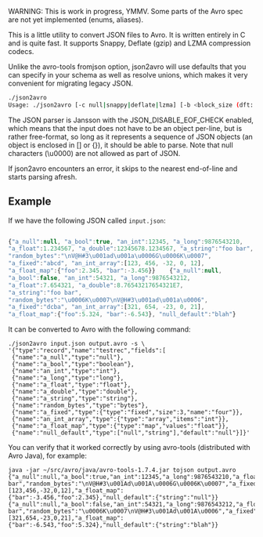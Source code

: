 
WARNING: This is work in progress, YMMV. Some parts of the Avro spec
are not yet implemented (enums, aliases).

This is a little utility to convert JSON files to Avro. It is written
entirely in C and is quite fast. It supports Snappy, Deflate (gzip)
and LZMA compression codecs.

Unlike the avro-tools fromjson option, json2avro will use defaults
that you can specify in your schema as well as resolve unions, which
makes it very convenient for migrating legacy JSON.

```sh
./json2avro 
Usage: ./json2avro [-c null|snappy|deflate|lzma] [-b <block_size (dft: 16384)>] -s <schema> <infile.json> <outfile.avro>
```

The JSON parser is Jansson with the JSON_DISABLE_EOF_CHECK enabled,
which means that the input does not have to be an object per-line, but
is rather free-format, so long as it represents a sequence of JSON
objects (an object is enclosed in [] or {}), it should be able to
parse. Note that null characters (\u0000) are not allowed as part of
JSON.

If json2avro encounters an error, it skips to the nearest end-of-line
and starts parsing afresh.

## Example

If we have the following JSON called `input.json`:

```javascript

{"a_null":null, "a_bool":true, "an_int":12345, "a_long":9876543210,
"a_float":1.234567, "a_double":12345678.1234567, "a_string":"foo bar",
"random_bytes":"\nV@H#3\u001ad\u001a\u0006G\u0006K\u0007",
"a_fixed":"abcd", "an_int_array":[123, 456, -32, 0, 12],
"a_float_map":{"foo":2.345, "bar":-3.456}}    {"a_null":null,
"a_bool":false, "an_int":54321, "a_long":9876543212,
"a_float":7.654321, "a_double":8.76543217654321E7, 
"a_string":"foo bar",
"random_bytes":"\u0006K\u0007\nV@H#3\u001ad\u001a\u0006",
"a_fixed":"dcba", "an_int_array":[321, 654, -23, 0, 21],
"a_float_map":{"foo":5.324, "bar":-6.543}, "null_default":"blah"}

```

It can be converted to Avro with the following command:

```
./json2avro input.json output.avro -s \
'{"type":"record","name":"testrec","fields":[
 {"name":"a_null","type":"null"},
 {"name":"a_bool","type":"boolean"},
 {"name":"an_int","type":"int"},
 {"name":"a_long","type":"long"},
 {"name":"a_float","type":"float"},
 {"name":"a_double","type":"double"},
 {"name":"a_string","type":"string"},
 {"name":"random_bytes","type":"bytes"},
 {"name":"a_fixed","type":{"type":"fixed","size":3,"name":"four"}},
 {"name":"an_int_array","type":{"type":"array","items":"int"}},
 {"name":"a_float_map","type":{"type":"map","values":"float"}},
 {"name":"null_default","type":["null","string"],"default":"null"}]}'
```

You can verify that it worked correctly by using avro-tools (distributed with Avro Java), for example:

```
java -jar ~/src/avro/java/avro-tools-1.7.4.jar tojson output.avro
{"a_null":null,"a_bool":true,"an_int":12345,"a_long":9876543210,"a_float":1.234567,"a_double":1.23456781234567E7,"a_string":"foo bar","random_bytes":"\nV@H#3\u001Ad\u001A\u0006G\u0006K\u0007","a_fixed":"\u0000\u0000\u0000","an_int_array":[123,456,-32,0,12],"a_float_map":{"bar":-3.456,"foo":2.345},"null_default":{"string":"null"}}
{"a_null":null,"a_bool":false,"an_int":54321,"a_long":9876543212,"a_float":7.654321,"a_double":8.76543217654321E7,"a_string":"foo bar","random_bytes":"\u0006K\u0007\nV@H#3\u001Ad\u001A\u0006","a_fixed":"\u0000\u0000\u0000","an_int_array":[321,654,-23,0,21],"a_float_map":{"bar":-6.543,"foo":5.324},"null_default":{"string":"blah"}}
```
 